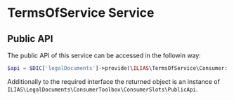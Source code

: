# TermsOfService Service

## Public API

The public API of this service can be accessed in the followin way:

```php
$api = $DIC['legalDocuments']->provide(\ILIAS\TermsOfService\Consumer::ID)->publicApi();
```

Additionally to the required interface the returned object is an instance of `ILIAS\LegalDocuments\ConsumerToolbox\ConsumerSlots\PublicApi`.
